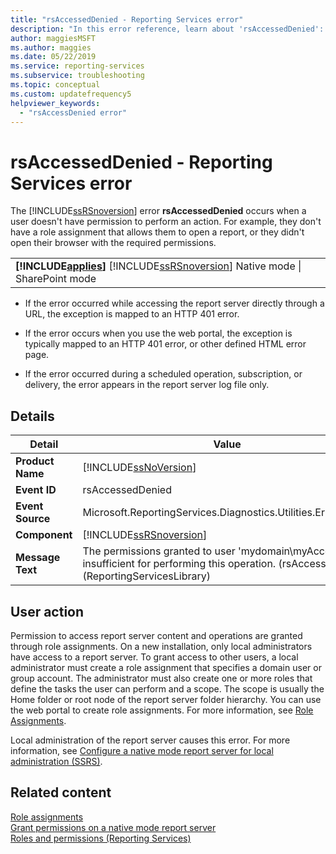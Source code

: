 ```yaml
---
title: "rsAccessedDenied - Reporting Services error"
description: "In this error reference, learn about 'rsAccessedDenied': The permissions granted to user 'mydomain\\myAccount' are insufficient for performing this operation."
author: maggiesMSFT
ms.author: maggies
ms.date: 05/22/2019
ms.service: reporting-services
ms.subservice: troubleshooting
ms.topic: conceptual
ms.custom: updatefrequency5
helpviewer_keywords:
  - "rsAccessDenied error"
---
```

# rsAccessedDenied - Reporting Services error
  The [!INCLUDE[ssRSnoversion](../../includes/ssrsnoversion-md.md)] error **rsAccessedDenied** occurs when a user doesn't have permission to perform an action. For example, they don't have a role assignment that allows them to open a report, or they didn't open their browser with the required permissions.  
  
||  
|-|  
|**[!INCLUDE[applies](../../includes/applies-md.md)]**  [!INCLUDE[ssRSnoversion](../../includes/ssrsnoversion-md.md)] Native mode &#124; SharePoint mode|  
  
- If the error occurred while accessing the report server directly through a URL, the exception is mapped to an HTTP 401 error.  
  
- If the error occurs when you use the web portal, the exception is typically mapped to an HTTP 401 error, or other defined HTML error page.  
  
- If the error occurred during a scheduled operation, subscription, or delivery, the error appears in the report server log file only.  
  
## Details  
  
|Detail|Value|  
|-|-|  
|**Product Name**|[!INCLUDE[ssNoVersion](../../includes/ssnoversion-md.md)]|  
|**Event ID**|rsAccessedDenied|  
|**Event Source**|Microsoft.ReportingServices.Diagnostics.Utilities.ErrorStrings|  
|**Component**|[!INCLUDE[ssRSnoversion](../../includes/ssrsnoversion-md.md)]|  
|**Message Text**|The permissions granted to user 'mydomain\myAccount' are insufficient for performing this operation. (rsAccessDenied) (ReportingServicesLibrary)|  
  
## User action  
 Permission to access report server content and operations are granted through role assignments. On a new installation, only local administrators have access to a report server. To grant access to other users, a local administrator must create a role assignment that specifies a domain user or group account. The administrator must also create one or more roles that define the tasks the user can perform and a scope. The scope is usually the Home folder or root node of the report server folder hierarchy. You can use the web portal to create role assignments. For more information, see [Role Assignments](../../reporting-services/security/role-assignments.md).  
  
 Local administration of the report server causes this error. For more information, see [Configure a native mode report server for local administration &#40;SSRS&#41;](../../reporting-services/report-server/configure-a-native-mode-report-server-for-local-administration-ssrs.md).  
  
## Related content 
 [Role assignments](../../reporting-services/security/role-assignments.md)  
 [Grant permissions on a native mode report server](../../reporting-services/security/granting-permissions-on-a-native-mode-report-server.md)  
 [Roles and permissions &#40;Reporting Services&#41;](../../reporting-services/security/roles-and-permissions-reporting-services.md)  
  

